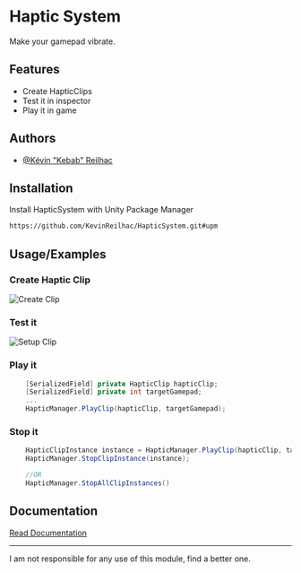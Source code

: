 
# Haptic System

Make your gamepad vibrate.


## Features

- Create HapticClips
- Test it in inspector
- Play it in game


## Authors

- [@Kévin "Kebab" Reilhac](https://www.github.com/KevinReilhac)


## Installation

Install HapticSystem with Unity Package Manager

```bash
https://github.com/KevinReilhac/HapticSystem.git#upm
```
    
## Usage/Examples

### Create Haptic Clip
![Create Clip](https://i.ibb.co/NpzF4C0/Capture-d-cran-2023-06-28-164824.jpg)
### Test it
![Setup Clip](https://i.ibb.co/3dDm8qm/Haptic-Clip-Setup.gif)
### Play it
```csharp
    [SerializedField] private HapticClip hapticClip;
    [SerializedField] private int targetGamepad;
    ...
    HapticManager.PlayClip(hapticClip, targetGamepad);
```

### Stop it
```csharp
    HapticClipInstance instance = HapticManager.PlayClip(hapticClip, targetGamepad);
    HapticManager.StopClipInstance(instance);

    //OR
    HapticManager.StopAllClipInstances()
```
## Documentation

[Read Documentation](https://kevinreilhac.github.io/HapticSystem/)
____________________


I am not responsible for any use of this module, find a better one.